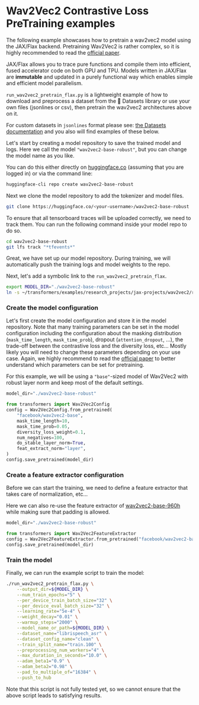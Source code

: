 # Wav2Vec2 Contrastive Loss PreTraining examples

The following example showcases how to pretrain a wav2vec2 model using the JAX/Flax backend.
Pretraining Wav2Vec2 is rather complex, so it is highly recommended to read the 
[official paper](https://arxiv.org/abs/2006.11477).

JAX/Flax allows you to trace pure functions and compile them into efficient, fused accelerator code on both GPU and TPU.
Models written in JAX/Flax are **immutable** and updated in a purely functional
way which enables simple and efficient model parallelism.

`run_wav2vec2_pretrain_flax.py` is a lightweight example of how to download and preprocess a dataset from the 🤗 Datasets library or use your own files (jsonlines or csv), then pretrain the wav2vec2 architectures above on it.

For custom datasets in `jsonlines` format please see: [the Datasets documentation](https://huggingface.co/docs/datasets/loading_datasets#json-files) and you also will find examples of these below.

Let's start by creating a model repository to save the trained model and logs.
Here we call the model `"wav2vec2-base-robust"`, but you can change the model name as you like.

You can do this either directly on [huggingface.co](https://huggingface.co/new) (assuming that
you are logged in) or via the command line:

```bash
huggingface-cli repo create wav2vec2-base-robust
```

Next we clone the model repository to add the tokenizer and model files.

```bash
git clone https://huggingface.co/<your-username>/wav2vec2-base-robust
```

To ensure that all tensorboard traces will be uploaded correctly, we need to 
track them. You can run the following command inside your model repo to do so.

```bash
cd wav2vec2-base-robust
git lfs track "*tfevents*"
```

Great, we have set up our model repository. During training, we will automatically
push the training logs and model weights to the repo.

Next, let's add a symbolic link to the `run_wav2vec2_pretrain_flax`.

```bash
export MODEL_DIR="./wav2vec2-base-robust"
ln -s ~/transformers/examples/research_projects/jax-projects/wav2vec2/run_wav2vec2_pretrain_flax.py ./
```

### Create the model configuration

Let's first create the model configuration and store it in the model repository. 
Note that many training parameters can be set in the model configuration including
the configuration about the masking distribution (`mask_time_length`, `mask_time_prob`), 
dropout (`attention_dropout`, ...), the trade-off between the contrastive loss and 
the diversity loss, etc...
Mostly likely you will need to change these parameters depending on your use case.
Again, we highly recommend to read the [official paper](https://arxiv.org/abs/2006.11477) 
to better understand which parameters can be set for pretraining.

For this example, we will be using a `"base"`-sized model of Wav2Vec2 with robust 
layer norm and keep most of the default settings.

```python
model_dir="./wav2vec2-base-robust"

from transformers import Wav2Vec2Config
config = Wav2Vec2Config.from_pretrained(
    "facebook/wav2vec2-base", 
    mask_time_length=10,
    mask_time_prob=0.05,
    diversity_loss_weight=0.1,
    num_negatives=100,
    do_stable_layer_norm=True,
    feat_extract_norm="layer",
)
config.save_pretrained(model_dir)
```

### Create a feature extractor configuration

Before we can start the training, we need to define 
a feature extractor that takes care of normalization, etc...

Here we can also re-use the feature extractor of [wav2vec2-base-960h](https://huggingface.co/facebook/wav2vec2-base) while making sure that padding is allowed.


```python
model_dir="./wav2vec2-base-robust"

from transformers import Wav2Vec2FeatureExtractor
config = Wav2Vec2FeatureExtractor.from_pretrained("facebook/wav2vec2-base", return_attention_mask=True)
config.save_pretrained(model_dir)
```

### Train the model
Finally, we can run the example script to train the model:

```bash
./run_wav2vec2_pretrain_flax.py \
    --output_dir=${MODEL_DIR} \
    --num_train_epochs="5" \
    --per_device_train_batch_size="32" \
    --per_device_eval_batch_size="32" \
    --learning_rate="5e-4" \
    --weight_decay="0.01" \
    --warmup_steps="2000" \
    --model_name_or_path=${MODEL_DIR} \
    --dataset_name="librispeech_asr" \
    --dataset_config_name="clean" \
    --train_split_name="train.100" \
    --preprocessing_num_workers="4" \
    --max_duration_in_seconds="10.0" \
    --adam_beta1="0.9" \
    --adam_beta2="0.98" \
    --pad_to_multiple_of="16384" \
    --push_to_hub
```

Note that this script is not fully tested yet, so we cannot ensure that 
the above script leads to satisfying results.
